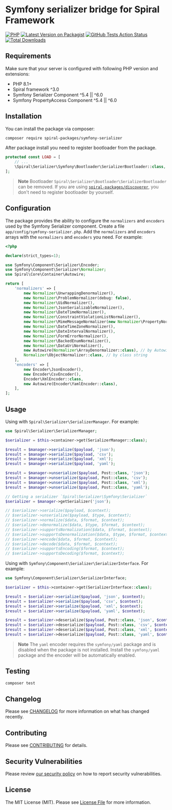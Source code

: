 # Symfony serializer bridge for Spiral Framework

[![PHP](https://img.shields.io/packagist/php-v/spiral-packages/symfony-serializer.svg?style=flat-square)](https://packagist.org/packages/spiral-packages/symfony-serializer)
[![Latest Version on Packagist](https://img.shields.io/packagist/v/spiral-packages/symfony-serializer.svg?style=flat-square)](https://packagist.org/packages/spiral-packages/symfony-serializer)
[![GitHub Tests Action Status](https://img.shields.io/github/workflow/status/spiral-packages/symfony-serializer/run-tests?label=tests&style=flat-square)](https://github.com/spiral-packages/symfony-serializer/actions?query=workflow%3Arun-tests+branch%3Amain)
[![Total Downloads](https://img.shields.io/packagist/dt/spiral-packages/symfony-serializer.svg?style=flat-square)](https://packagist.org/packages/spiral-packages/symfony-serializer)

## Requirements

Make sure that your server is configured with following PHP version and extensions:

- PHP 8.1+
- Spiral framework ^3.0
- Symfony Serializer Component ^5.4 || ^6.0
- Symfony PropertyAccess Component ^5.4 || ^6.0

## Installation

You can install the package via composer:

```bash
composer require spiral-packages/symfony-serializer
```

After package install you need to register bootloader from the package.

```php
protected const LOAD = [
    // ...
    \Spiral\Serializer\Symfony\Bootloader\SerializerBootloader::class,
];
```

> **Note**
> Bootloader `Spiral\Serializer\Bootloader\SerializerBootloader` can be removed.
> If you are using [`spiral-packages/discoverer`](https://github.com/spiral-packages/discoverer),
> you don't need to register bootloader by yourself.

## Configuration

The package provides the ability to configure the `normalizers` and `encoders` used by the Symfony Serializer component.
Create a file `app/config/symfony-serializer.php`.
Add the `normalizers` and `encoders` arrays with the `normalizers` and `encoders` you need. For example:
```php
<?php

declare(strict_types=1);

use Symfony\Component\Serializer\Encoder;
use Symfony\Component\Serializer\Normalizer;
use Spiral\Core\Container\Autowire;

return [
    'normalizers' => [
        new Normalizer\UnwrappingDenormalizer(),
        new Normalizer\ProblemNormalizer(debug: false),
        new Normalizer\UidNormalizer(),
        new Normalizer\JsonSerializableNormalizer(),
        new Normalizer\DateTimeNormalizer(),
        new Normalizer\ConstraintViolationListNormalizer(),
        new Normalizer\MimeMessageNormalizer(new Normalizer\PropertyNormalizer()),
        new Normalizer\DateTimeZoneNormalizer(),
        new Normalizer\DateIntervalNormalizer(),
        new Normalizer\FormErrorNormalizer(),
        new Normalizer\BackedEnumNormalizer(),
        new Normalizer\DataUriNormalizer(),
        new Autowire(Normalizer\ArrayDenormalizer::class), // by Autowire
        Normalizer\ObjectNormalizer::class, // by class string
    ],
    'encoders' => [
        new Encoder\JsonEncoder(),
        new Encoder\CsvEncoder(),
        Encoder\XmlEncoder::class,
        new Autowire(Encoder\YamlEncoder::class),
    ],      
];
```

## Usage
Using with `Spiral\Serializer\SerializerManager`. For example:
```php
use Spiral\Serializer\SerializerManager;

$serializer = $this->container->get(SerializerManager::class); 

$result = $manager->serialize($payload, 'json');
$result = $manager->serialize($payload, 'csv');
$result = $manager->serialize($payload, 'xml');
$result = $manager->serialize($payload, 'yaml');

$result = $manager->unserialize($payload, Post::class, 'json');
$result = $manager->unserialize($payload, Post::class, 'csv');
$result = $manager->unserialize($payload, Post::class, 'xml');
$result = $manager->unserialize($payload, Post::class, 'yaml');

// Getting a serializer `Spiral\Serializer\Symfony\Serializer`
$serializer = $manager->getSerializer('json');

// $serializer->serialize($payload, $context);
// $serializer->unserialize($payload, $type, $context);
// $serializer->normalize($data, $format, $context);
// $serializer->denormalize($data, $type, $format, $context);
// $serializer->supportsNormalization($data, $format, $context);
// $serializer->supportsDenormalization($data, $type, $format, $context);
// $serializer->encode($data, $format, $context);
// $serializer->decode($data, $format, $context);
// $serializer->supportsEncoding($format, $context);
// $serializer->supportsDecoding($format, $context);
```
Using with `Symfony\Component\Serializer\SerializerInterface`. For example:
```php
use Symfony\Component\Serializer\SerializerInterface;

$serializer = $this->container->get(SerializerInterface::class);

$result = $serializer->serialize($payload, 'json', $context);
$result = $serializer->serialize($payload, 'csv', $context);
$result = $serializer->serialize($payload, 'xml', $context);
$result = $serializer->serialize($payload, 'yaml', $context);

$result = $serializer->deserialize($payload, Post::class, 'json', $context);
$result = $serializer->deserialize($payload, Post::class, 'csv', $context);
$result = $serializer->deserialize($payload, Post::class, 'xml', $context);
$result = $serializer->deserialize($payload, Post::class, 'yaml', $context);
```

> **Note**
> The `yaml` encoder requires the `symfony/yaml` package and is disabled when the package is not installed. 
> Install the `symfony/yaml` package and the encoder will be automatically enabled.


## Testing

```bash
composer test
```

## Changelog

Please see [CHANGELOG](CHANGELOG.md) for more information on what has changed recently.

## Contributing

Please see [CONTRIBUTING](.github/CONTRIBUTING.md) for details.

## Security Vulnerabilities

Please review [our security policy](../../security/policy) on how to report security vulnerabilities.

## License

The MIT License (MIT). Please see [License File](LICENSE) for more information.
